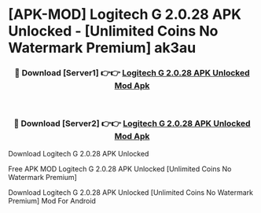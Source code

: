 # [APK-MOD] Logitech G 2.0.28 APK Unlocked - [Unlimited Coins No Watermark Premium] ak3au



<div align="center">
<h3>🔴 Download [Server1] 👉👉 <a href="https://momento.my/?title=Logitech_G_2.0.28_APK_Unlocked">Logitech G 2.0.28 APK Unlocked Mod Apk</a></h3><br>

<h3>🔴 Download [Server2] 👉👉 <a href="https://momento.my/?title=Logitech_G_2.0.28_APK_Unlocked">Logitech G 2.0.28 APK Unlocked Mod Apk</a></h3>
</div>



Download Logitech G 2.0.28 APK Unlocked 

Free APK MOD Logitech G 2.0.28 APK Unlocked [Unlimited Coins No Watermark Premium]

Download Logitech G 2.0.28 APK Unlocked [Unlimited Coins No Watermark Premium] Mod For Android
